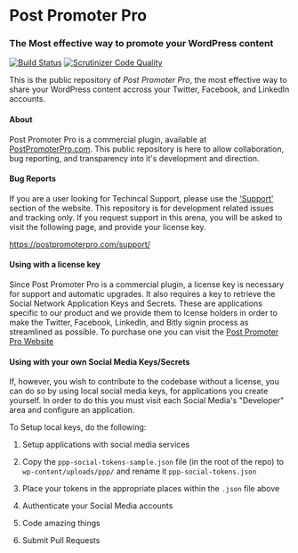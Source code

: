 # Post Promoter Pro
### The Most effective way to promote your WordPress content

[![Build Status](https://travis-ci.org/cklosowski/post-promoter-pro.svg?branch=issue%2F71)](https://travis-ci.org/cklosowski/post-promoter-pro) [![Scrutinizer Code Quality](https://scrutinizer-ci.com/g/cklosowski/post-promoter-pro/badges/quality-score.png?b=master)](https://scrutinizer-ci.com/g/cklosowski/post-promoter-pro/?branch=master)

This is the public repository of _Post Promoter Pro_, the most effective way to share your WordPress content accross your Twitter, Facebook, and LinkedIn accounts.

#### About
Post Promoter Pro is a commercial plugin, available at [PostPromoterPro.com](https://postpromoterpro.com/pricing/?discount=GITHUBREPO). This public repository is here to allow collaboration, bug reporting, and transparency into it's development and direction.

#### Bug Reports
If you are a user looking for Techincal Support, please use the ['Support'](https://postpromoterpro.com/support/) section of the website. This repository is for development related issues and tracking only. If you request support in this arena, you will be asked to visit the following page, and provide your license key.

https://postpromoterpro.com/support/

#### Using with a license key
Since Post Promoter Pro is a commercial plugin, a license key is necessary for support and automatic upgrades. It also requires a key to retrieve the Social Network Application Keys and Secrets. These are applications specific to our product and we provide them to lcense holders in order to make the Twitter, Facebook, LinkedIn, and Bitly signin process as streamlined as possible. To purchase one you can visit the [Post Promoter Pro Website](https://postpromoterpro.com/pricing/?discount=GITHUBREPO)

#### Using with your own Social Media Keys/Secrets
If, however, you wish to contribute to the codebase without a license, you can do so by using local social media keys, for applications you create yourself. In order to do this you must visit each Social Media's "Developer" area and configure an application.

To Setup local keys, do the following:

1. Setup applications with social media services

2. Copy the `ppp-social-tokens-sample.json` file (in the root of the repo) to `wp-content/uploads/ppp/` and rename it `ppp-social-tokens.json`

3. Place your tokens in the appropriate places within the `.json` file above

4. Authenticate your Social Media accounts

5. Code amazing things

6. Submit Pull Requests
